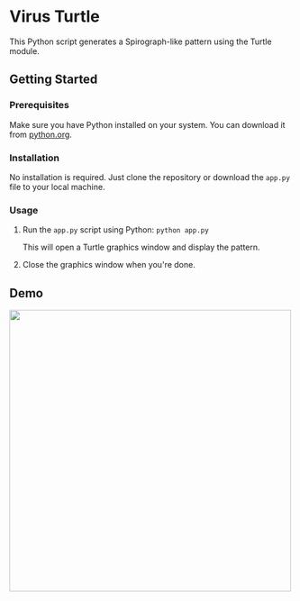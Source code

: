 # Virus Turtle

This Python script generates a Spirograph-like pattern using the Turtle module.

## Getting Started

### Prerequisites

Make sure you have Python installed on your system. You can download it from [python.org](https://www.python.org/downloads/).

### Installation

No installation is required. Just clone the repository or download the `app.py` file to your local machine.

### Usage

1. Run the `app.py` script using Python:
   `python app.py`

   This will open a Turtle graphics window and display the pattern.

2. Close the graphics window when you're done.

## Demo

  <img src="./demo.png" height="500px">

